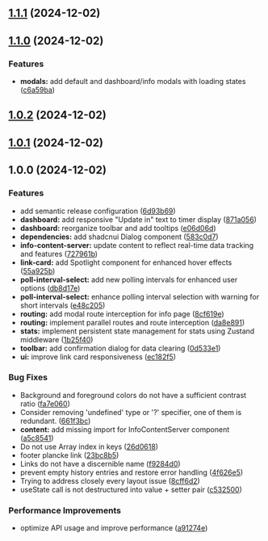 ## [1.1.1](https://github.com/kWAYTV/banz-club/compare/v1.1.0...v1.1.1) (2024-12-02)

## [1.1.0](https://github.com/kWAYTV/banz-club/compare/v1.0.1...v1.1.0) (2024-12-02)

### Features

* **modals:** add default and dashboard/info modals with loading states ([c6a59ba](https://github.com/kWAYTV/banz-club/commit/c6a59ba0f4bcbd0f87b1daddbe53d1e7a96ec0ab))

## [1.0.2](https://github.com/kWAYTV/banz-club/compare/v1.0.1...v1.0.2) (2024-12-02)

## [1.0.1](https://github.com/kWAYTV/banz-club/compare/v1.0.0...v1.0.1) (2024-12-02)

## 1.0.0 (2024-12-02)

### Features

* add semantic release configuration ([6d93b69](https://github.com/kWAYTV/banz-club/commit/6d93b69f2b1def8ed036de1660f0d63769e2cd48))
* **dashboard:** add responsive "Update in" text to timer display ([871a056](https://github.com/kWAYTV/banz-club/commit/871a0568fcf6210ac56de62390135c982422426a))
* **dashboard:** reorganize toolbar and add tooltips ([e06d06d](https://github.com/kWAYTV/banz-club/commit/e06d06de5b7a3ac7de8e28eb1b10d393374d35ad))
* **dependencies:** add shadcnui Dialog component ([583c0d7](https://github.com/kWAYTV/banz-club/commit/583c0d7cc01e8bddffcec8376c98dcede7288eae))
* **info-content-server:** update content to reflect real-time data tracking and features ([727961b](https://github.com/kWAYTV/banz-club/commit/727961b9b1eb09b6a2231921794b4a926f2cd18e))
* **link-card:** add Spotlight component for enhanced hover effects ([55a925b](https://github.com/kWAYTV/banz-club/commit/55a925bca738eed4bca9f6ba6801c43e74833736))
* **poll-interval-select:** add new polling intervals for enhanced user options ([db8d17e](https://github.com/kWAYTV/banz-club/commit/db8d17e0f8ddfdea3b95ce4ee092380c59757345))
* **poll-interval-select:** enhance polling interval selection with warning for short intervals ([e48c205](https://github.com/kWAYTV/banz-club/commit/e48c20584fe4074a4241a31e24c2029ef5354324))
* **routing:** add modal route interception for info page ([8cf619e](https://github.com/kWAYTV/banz-club/commit/8cf619ed8a74c8e3025bac0a91e9a1483a7594ee))
* **routing:** implement parallel routes and route interception ([da8e891](https://github.com/kWAYTV/banz-club/commit/da8e891a4235327e3fad5682be18a9ff2436b4da))
* **stats:** implement persistent state management for stats using Zustand middleware ([1b25f40](https://github.com/kWAYTV/banz-club/commit/1b25f40ecc349130f293e3f75a5881a5d272776e))
* **toolbar:** add confirmation dialog for data clearing ([0d533e1](https://github.com/kWAYTV/banz-club/commit/0d533e1a9332a94c52fd681dda838691128a3292))
* **ui:** improve link card responsiveness ([ec182f5](https://github.com/kWAYTV/banz-club/commit/ec182f54cbded17301cd23f6690533f8826f167e))

### Bug Fixes

* Background and foreground colors do not have a sufficient contrast ratio ([fa7e060](https://github.com/kWAYTV/banz-club/commit/fa7e060b5c017614346e14c6befb068e65b7fa5b))
* Consider removing 'undefined' type or '?' specifier, one of them is redundant. ([661f3bc](https://github.com/kWAYTV/banz-club/commit/661f3bcfc8750d913a72ccbd72eb90fa48fcdf7b))
* **content:** add missing import for InfoContentServer component ([a5c8541](https://github.com/kWAYTV/banz-club/commit/a5c8541b8a4575c4457a19a347c9d0e0642a2a7c))
* Do not use Array index in keys ([26d0618](https://github.com/kWAYTV/banz-club/commit/26d06184c4d2d20e7024e4e3c09ea37893920037))
* footer plancke link ([23bc8b5](https://github.com/kWAYTV/banz-club/commit/23bc8b554024cd29955e43fdb0f87b65b902e9f0))
* Links do not have a discernible name ([f9284d0](https://github.com/kWAYTV/banz-club/commit/f9284d0987501a2a7523ba79209674e7e1cbdbb7))
* prevent empty history entries and restore error handling ([4f626e5](https://github.com/kWAYTV/banz-club/commit/4f626e599b35c83e13f1cf392dffc2586316090a))
* Trying to address closely every layout issue ([8cff6d2](https://github.com/kWAYTV/banz-club/commit/8cff6d2e062363cc86401baa7c327e9635345ed6))
* useState call is not destructured into value + setter pair ([c532500](https://github.com/kWAYTV/banz-club/commit/c532500930bf512084a3772d85ec8d15500c0a8d))

### Performance Improvements

* optimize API usage and improve performance ([a91274e](https://github.com/kWAYTV/banz-club/commit/a91274ef17f43d93e7df54994a27e8258dd94d70))
